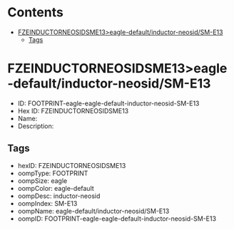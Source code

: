 



Contents
========

* [FZEINDUCTORNEOSIDSME13>eagle-default/inductor-neosid/SM-E13](#fzeinductorneosidsme13eagle-defaultinductor-neosidsm-e13)
	* [Tags](#tags)

# FZEINDUCTORNEOSIDSME13>eagle-default/inductor-neosid/SM-E13

- ID: FOOTPRINT-eagle-eagle-default-inductor-neosid-SM-E13
- Hex ID: FZEINDUCTORNEOSIDSME13
- Name: 
- Description: 

## Tags

- hexID: FZEINDUCTORNEOSIDSME13
- oompType: FOOTPRINT
- oompSize: eagle
- oompColor: eagle-default
- oompDesc: inductor-neosid
- oompIndex: SM-E13
- oompName: eagle-default/inductor-neosid/SM-E13
- oompID: FOOTPRINT-eagle-eagle-default-inductor-neosid-SM-E13

